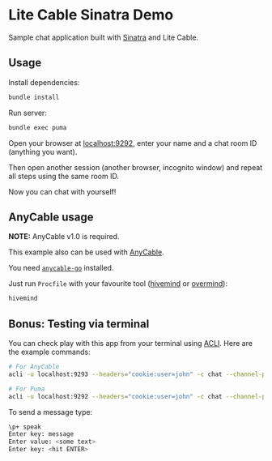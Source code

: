 # Lite Cable Sinatra Demo

Sample chat application built with [Sinatra](http://www.sinatrarb.com) and Lite Cable.

## Usage

Install dependencies:

```sh
bundle install
```

Run server:

```sh
bundle exec puma
```

Open your browser at [localhost:9292](http://localhost:9292), enter your name and a chat room ID (anything you want).

Then open another session (another browser, incognito window) and repeat all steps using the same room ID.

Now you can chat with yourself!

## AnyCable usage

**NOTE:** AnyCable v1.0 is required.

This example also can be used with [AnyCable](http://anycable.io).

You need [`anycable-go`](https://github.com/anycable/anycable-go) installed.

Just run `Procfile` with your favourite tool ([hivemind](https://github.com/DarthSim/hivemind) or [overmind](https://github.com/DarthSim/overmind)):

```sh
hivemind
```

## Bonus: Testing via terminal

You can check play with this app from your terminal using [ACLI](https://github.com/palkan/acli). Here are the example commands:

```sh
# For AnyCable
acli -u localhost:9293 --headers="cookie:user=john" -c chat --channel-params "id:1"

# For Puma
acli -u localhost:9292 --headers="cookie:user=john" -c chat --channel-params "id:1"
```

To send a message type:

```sh
\p+ speak
Enter key: message
Enter value: <some text>
Enter key: <hit ENTER>
```
